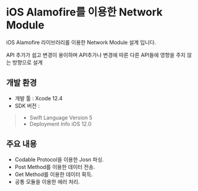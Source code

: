# iOS Alamofire를 이용한 Network Module


iOS Alamofire 라이브러리를 이용한 Network Module 설계 입니다.

API 추가가 쉽고 변경이 용이하며 API추가나 변경에 따른 다른 API들에 영향을 주지 않는 방향으로 설계


## 개발 환경


- 개발 툴 : Xcode 12.4
- SDK 버전 :
 > + Swift Language Version 5
 > + Deployment Info iOS 12.0
 
 
## 주요 내용


- Codable Protocol을 이용한 Josn 파싱.
- Post Method를 이용한 데이터 전송.
- Get Method를 이용한 데이터 획득.
- 공통 모듈을 이용한 에러 처리.
